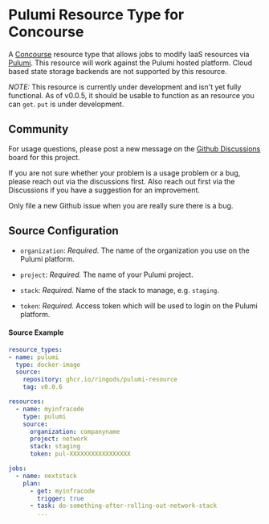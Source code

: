 # Pulumi Resource Type for Concourse

A [Concourse](http://concourse-ci.org/) resource type that allows jobs to modify IaaS resources via [Pulumi](https://www.pulumi.com/). This resource will work against the Pulumi hosted platform. Cloud based state storage backends are not supported by this resource.

*NOTE:* This resource is currently under development and isn't yet fully functional. As of v0.0.5, it should be usable to function as an resource you can `get`. `put` is under development.

## Community

For usage questions, please post a new message on the [Github Discussions](https://github.com/ringods/pulumi-resource/discussions) board for this project.

If you are not sure whether your problem is a usage problem or a bug, please reach out via the discussions first. Also reach out first via the Discussions if you have a suggestion for an improvement.

Only file a new Github issue when you are really sure there is a bug.

## Source Configuration

* `organization`: *Required.* The name of the organization you use on the Pulumi platform.

* `project`: *Required.* The name of your Pulumi project.

* `stack`: *Required.* Name of the stack to manage, e.g. `staging`.

* `token`: *Required.* Access token which will be used to login on the Pulumi platform.

#### Source Example

```yaml
resource_types:
- name: pulumi
  type: docker-image
  source:
    repository: ghcr.io/ringods/pulumi-resource
    tag: v0.0.6

resources:
  - name: myinfracode
    type: pulumi
    source:
      organization: companyname
      project: network
      stack: staging
      token: pul-XXXXXXXXXXXXXXXXX

jobs:
  - name: nextstack
    plan:
      - get: myinfracode
        trigger: true
      - task: do-something-after-rolling-out-network-stack
        ...
```
